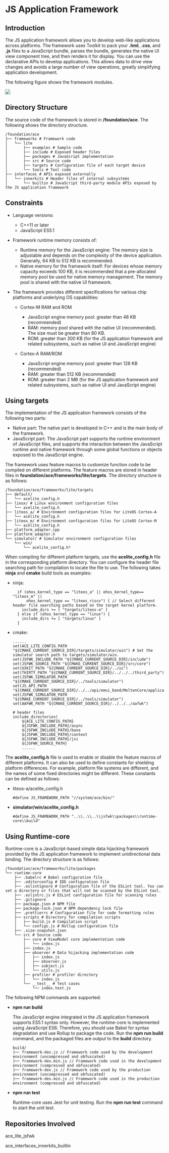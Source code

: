 # JS Application Framework<a name="EN-US_TOPIC_0000001052342972"></a>

## Introduction<a name="section11660541593"></a>

The JS application framework allows you to develop web-like applications across platforms. The framework uses Toolkit to pack your  **.hml**,  **.css**, and  **.js**  files to a JavaScript bundle, parses the bundle, generates the native UI view component tree, and then renders it for display. You can use the declarative APIs to develop applications. This allows data to drive view changes and avoids a large number of view operations, greatly simplifying application development.

The following figure shows the framework modules.

![](figures/js-framework.png)

## Directory Structure<a name="section1464106163817"></a>

The source code of the framework is stored in  **/foundation/ace**. The following shows the directory structure.

```
/foundation/ace
├── frameworks # Framework code
│   └── lite
│       ├── examples # Sample code
│       ├── include # Exposed header files
│       ├── packages # JavaScript implementation
│       ├── src # Source code
│       ├── targets # Configuration file of each target device
│       └── tools # Tool code
├── interfaces # APIs exposed externally
│   └── innerkits # Header files of internal subsystems
│       └── builtin # JavaScript third-party module APIs exposed by the JS application framework
```

## Constraints<a name="section1718733212019"></a>

-   Language versions:
    -   C++11 or later
    -   JavaScript ES5.1


-   Framework runtime memory consists of:
    -   Runtime memory for the JavaScript engine: The memory size is adjustable and depends on the complexity of the device application. Generally, 64 KB to 512 KB is recommended.
    -   Native memory for the framework itself: For devices whose memory capacity exceeds 100 KB, it is recommended that a pre-allocated memory pool be used for native memory management. The memory pool is shared with the native UI framework.

-   The framework provides different specifications for various chip platforms and underlying OS capabilities:
    -   Cortex-M RAM and ROM
        -   JavaScript engine memory pool: greater than 48 KB \(recommended\)
        -   RAM: memory pool shared with the native UI \(recommended\). The size must be greater than 80 KB.
        -   ROM: greater than 300 KB \(for the JS application framework and related subsystems, such as native UI and JavaScript engine\)

    -   Cortex-A RAM/ROM
        -   JavaScript engine memory pool: greater than 128 KB \(recommended\)
        -   RAM: greater than 512 KB \(recommended\)
        -   ROM: greater than 2 MB \(for the JS application framework and related subsystems, such as native UI and JavaScript engine\)



## Using targets<a name="section1460013282612"></a>

The implementation of the JS application framework consists of the following two parts:

-   Native part: The native part is developed in C++ and is the main body of the framework.
-   JavaScript part: The JavaScript part supports the runtime environment of JavaScript files, and supports the interaction between the JavaScript runtime and native framework through some global functions or objects exposed to the JavaScript engine.

The framework uses feature macros to customize function code to be compiled on different platforms. The feature macros are stored in header files in  **foundation/ace/frameworks/lite/targets**. The directory structure is as follows:

```
/foundation/ace/frameworks/lite/targets
├── default/
│   └── acelite_config.h
├── linux/ # Linux environment configuration files
│   └── acelite_config.h
├── liteos_a/ # Environment configuration files for LiteOS Cortex-A
│   └── acelite_config.h
├── liteos_m/ # Environment configuration files for LiteOS Cortex-M
│   └── acelite_config.h
├── platform_adapter.cpp
├── platform_adapter.h
└── simulator/ # Simulator environment configuration files
    └── win/
        └── acelite_config.h*
```

When compiling for different platform targets, use the  **acelite\_config.h**  file in the corresponding platform directory. You can configure the header file searching path for compilation to locate the file to use. The following takes  **ninja**  and  **cmake**  build tools as examples:

-   ninja:

    ```
      if (ohos_kernel_type == "liteos_a" || ohos_kernel_type== "liteos_m" ||
          ohos_kernel_type == "liteos_riscv") { // Select different header file searching paths based on the target kernel platform.
        include_dirs += [ "targets/liteos-a" ]
      } else if (ohos_kernel_type == "linux") {
        include_dirs += [ "targets/linux" ]
      }
    ```


-   cmake:

    ```
    ......
    set(ACE_LITE_CONFIG_PATH "${CMAKE_CURRENT_SOURCE_DIR}/targets/simulator/win") # Set the simulator search path to targets/simulator/win.
    set(JSFWK_INCLUDE_PATH "${CMAKE_CURRENT_SOURCE_DIR}/include")
    set(JSFWK_SOURCE_PATH "${CMAKE_CURRENT_SOURCE_DIR}/src/core")
    set(UIKIT_PATH "${CMAKE_CURRENT_SOURCE_DIR}/../ui")
    set(THIRTY_PATH "${CMAKE_CURRENT_SOURCE_DIR}/../../../third_party")
    set(JSFWK_SIMULATOR_PATH "${CMAKE_CURRENT_SOURCE_DIR}/../tools/simulator")
    set(JS_API_PATH "${CMAKE_CURRENT_SOURCE_DIR}/../../api/emui_band/MoltenCore/application/framework/ace/api")
    set(JSFWK_SIMULATOR_PATH "${CMAKE_CURRENT_SOURCE_DIR}/../tools/simulator")
    set(AAFWK_PATH "${CMAKE_CURRENT_SOURCE_DIR}/../../../aafwk")
    
    # header files
    include_directories(
        ${ACE_LITE_CONFIG_PATH}
        ${JSFWK_INCLUDE_PATH}/async
        ${JSFWK_INCLUDE_PATH}/base
        ${JSFWK_INCLUDE_PATH}/context
        ${JSFWK_INCLUDE_PATH}/jsi
        ${JSFWK_SOURCE_PATH}
        ......
    ```


The  **acelite\_config.h**  file is used to enable or disable the feature macros of different platforms. It can also be used to define constants for shielding platform differences. For example, platform file systems are different, and the names of some fixed directories might be different. These constants can be defined as follows:

-   liteos-a/acelite\_config.h

    ```
    #define JS_FRAMEWORK_PATH "//system/ace/bin/"
    ```


-   **simulator/win/acelite\_config.h**

    ```
    #define JS_FRAMEWORK_PATH "..\\..\\..\\jsfwk\\packages\\runtime-core\\build"
    ```


## Using Runtime-core<a name="section1460223932718"></a>

Runtime-core is a JavaScript-based simple data hijacking framework provided by the JS application framework to implement unidirectional data binding. The directory structure is as follows:

```
/foundation/ace/frameworks/lite/packages
└── runtime-core
    ├── .babelrc # Babel configuration file
    ├── .editorconfig # IDE configuration file
    ├── .eslintignore # Configuration file of the ESLint tool. You can set a directory or files that will not be scanned by the ESLint tool.
    ├── .eslintrc.js # ESLint configuration file for scanning rules
    ├── .gitignore
    ├── package.json # NPM file
    ├── package-lock.json # NPM dependency lock file
    ├── .prettierrc # Configuration file for code formatting rules
    ├── scripts # Directory for compilation scripts
    │   ├── build.js # Compilation script
    │   └── configs.js # Rollup configuration file
    ├── .size-snapshot.json
    └── src # Source code
        ├── core # ViewModel core implementation code
        │   └── index.js
        ├── index.js
        ├── observer # Data hijacking implementation code
        │   ├── index.js
        │   ├── observer.js
        │   ├── subject.js
        │   └── utils.js
        ├── profiler # profiler directory
        │   └── index.js
        └── __test__ # Test cases
            └── index.test.js
```

The following NPM commands are supported:

-   **npm run build**

    The JavaScript engine integrated in the JS application framework supports ES5.1 syntax only. However, the runtime-core is implemented using JavaScript ES6. Therefore, you should use Babel for syntax degradation and use Rollup to package the code. Run the  **npm run build**  command, and the packaged files are output to the  **build**  directory. 

    ```
    build/
    ├── framework-dev.js // Framework code used by the development environment (uncompressed and obfuscated)
    ├── framework-dev.min.js // Framework code used in the development environment (compressed and obfuscated)
    ├── framework-dev.js // Framework code used by the production environment (uncompressed and obfuscated)
    ├── framework-dev.min.js // Framework code used in the production environment (compressed and obfuscated)
    ```

-   **npm run test**

    Runtime-core uses Jest for unit testing. Run the  **npm run test**  command to start the unit test.


## Repositories Involved<a name="section11703194974217"></a>

ace\_lite\_jsfwk

ace\_interfaces\_innerkits\_builtin
